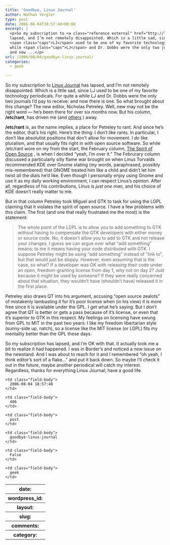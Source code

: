 ```yaml
---
title: 'Goodbye, Linux Journal'
author: Nathan Yergler
type: post
date: 2006-08-04T18:57:40+00:00
excerpt: |
  <p>So my subscription to <a class="reference external" href="http://linuxjournal.com">Linux Journal</a> has
  lapsed, and I’m not remotely disappointed. Which is a little sad, since
  <span class="caps">LJ</span> used to be one of my favorite technology periodicals. For quite a
  while <span class="caps">LJ</span> and Dr. Dobbs were the only two journals I’d pay to receive:
  and now ...</p>
url: /2006/08/04/goodbye-linux-journal/
categories:
  - geek

---
```

So my subscription to [Linux Journal][1]  has lapsed, and I’m not remotely disappointed. Which is a little sad, since <span class="caps">LJ</span> used to be one of my favorite technology periodicals. For quite a while <span class="caps">LJ</span> and Dr. Dobbs were the only two journals I’d pay to receive: and now there is one. So what brought about this change? The new editor, Nicholas Petreley. Well, new may not be the right word — he’s been there for over six months now. But his column, **/etc/rant**, has driven me (and [others][2] ) away.

**/etc/rant** is, as the name implies, a place for Petreley to rant. And since he’s the editor, that’s his right. Here’s the thing: I don’t like rants. In particular, I don’t like absolutist positions that don’t allow for movement. I _do_ like pluralism, and that usually fits right in with open source software. So while /etc/rant wore on my from the start, the February column, [The Spirit of Open Source][3] , is when I decided “yeah, I’m over it.” The Februrary column discussed a particularly silly flame war brought on when Linus Torvalds recommended <span class="caps">KDE</span> over Gnome stating (my words, paraphrased, possibly mis-remembered) that <span class="caps">GNOME</span> treated him like a child and didn’t let him twist all the dials he’d like. Even though I personally enjoy using Gnome and use it as my daily working environment, I can respect Linus’s opinion. After all, regardless of his contributions, Linus is _just one man_, and his choice of <span class="caps">KDE</span> doesn’t really matter to me.

But in that column Petreley took Miguel and <span class="caps">GTK</span> to task for using the <span class="caps">LGPL</span> claiming that it violates the spirit of open source. I have a few problems with this claim. The first (and one that really frustrated me the most) is the statement:

> The whole point of the <span class="caps">LGPL</span> is to allow you to add something to <span class="caps">GTK</span> without having to compensate the <span class="caps">GTK</span> developers with either money or source code.
No, it doesn’t allow you to add to <span class="caps">GTK</span> and not release your changes. I guess we can argue over what “add something” means; to me it means having your code distributed with <span class="caps">GTK</span>. I suppose Petreley might be using “add something” instead of “link to”, but that would just be sloppy. However, even assuming that is the case, so what? If a developer was <span class="caps">OK</span> with releasing their code under an open, freedom-granting license from day 1, why not on day 2? Just because it might be used by someone? If they were really concerned about that situation, they wouldn’t have (shouldn’t have) released it in the first place.

Petreley also draws <span class="caps">QT</span> into his argument, accusing “open source zealots” of mistakenly lambasting it for it’s poor license when (in his view) it is more free since it is available under the <span class="caps">GPL</span>. I get what he’s saying. But I don’t agree that <span class="caps">QT</span> is better or gets a pass because of it’s license, or even that it’s superior to <span class="caps">GTK</span> in this respect. My feelings on licensing have swung from <span class="caps">GPL</span> to <span class="caps">MIT</span> in the past two years: I like my freedom libertarian style (sunny-side up, natch), so a license like the <span class="caps">MIT</span> license (or <span class="caps">LGPL</span>) fits my mentality better than the <span class="caps">GPL</span> these days.

So my subscription has lapsed, and I’m <span class="caps">OK</span> with that. It actually took me a bit to realize it had happened. I was in Border’s and noticed a new issue on the newstand. And I was about to reach for it and I remembered “oh yeah, I think editor’s sort of a flake…” and put it back down. So maybe I’ll check it out in the future, maybe another periodical will catch my interest. Regardless, thanks for everything Linux Journal; have a good life.

<table class="docutils field-list" frame="void" rules="none">
  <col class="field-name" /> <col class="field-body" /> <tr class="field">
    <th class="field-name">
      date:
    </th>

    <td class="field-body">
      2006-08-04 18:57:40
    </td>
  </tr>

  <tr class="field">
    <th class="field-name">
      wordpress_id:
    </th>

    <td class="field-body">
      406
    </td>
  </tr>

  <tr class="field">
    <th class="field-name">
      layout:
    </th>

    <td class="field-body">
      post
    </td>
  </tr>

  <tr class="field">
    <th class="field-name">
      slug:
    </th>

    <td class="field-body">
      goodbye-linux-journal
    </td>
  </tr>

  <tr class="field">
    <th class="field-name">
      comments:
    </th>

    <td class="field-body">
      False
    </td>
  </tr>

  <tr class="field">
    <th class="field-name">
      category:
    </th>

    <td class="field-body">
      geek
    </td>
  </tr>
</table>

 [1]: http://linuxjournal.com
 [2]: http://perkypants.org/blog/2006/03/15/requiem-for-linux-journal/
 [3]: http://www.linuxjournal.com/article/8825